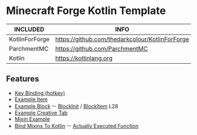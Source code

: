 # Minecraft Forge Kotlin Template

| INCLUDED       | INFO                                            |
|----------------|-------------------------------------------------|
| KotlinForForge | https://github.com/thedarkcolour/KotlinForForge |
| ParchmentMC    | https://github.com/ParchmentMC                  |
| Kotlin         | https://kotlinlang.org                          |

## Features

- [Key Binding (hotkey)](./src/main/kotlin/common/keybind/KeyBinding.kt)
- [Example Item](./src/main/kotlin/common/item/SadObsidianMaker.kt)
- [Example Block](./src/main/kotlin/common/block/ExampleBlock.kt) ㅡ [BlockInit](./src/main/kotlin/common/block/ExampleBlock.kt)
  / [BlockItem](./src/main/kotlin/common/init/ItemInit.kt) L28
- [Example Creative Tab](./src/main/kotlin/init/ExampleCreativeTab.kt)
- [Mixin Example](./src/main/java/com/pleahmacaka/examplemod/mixin/ExampleMixin.java)
- [Bind Mixins To Kotlin](./src/main/java/com/pleahmacaka/examplemod/mixin/bindings/CheckAround.java)
  ㅡ [Actually Executed Function](./src/main/kotlin/mixinkt/CanAttackStuff.kt)
